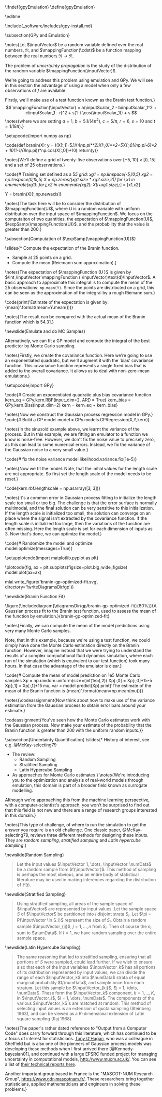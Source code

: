 \ifndef{gpyEmulation}
\define{gpyEmulation}

\editme

\include{_software/includes/gpy-install.md}

\subsection{GPy and Emulation}


\notes{Let $\inputVector$ be a random variable defined over the real numbers, $\Re$, and $\mappingFunction(\cdot)$ be a function mapping between the real numbers $\Re \rightarrow \Re$. 

The problem of *uncertainty propagation* is the study of the distribution of the random variable $\mappingFunction(\inputVector)$.

We're going to address this problem using emulation and GPy. We will see in this section the advantage of using a model when only a few observations of $f$ are available. 

Firstly, we'll make use of a test function known as the Branin test function.}
$$
\mappingFunction(\inputVector) = a(\inputScalar_2 - b\inputScalar_1^2 + c\inputScalar_1 - r)^2 + s(1-t \cos(\inputScalar_1)) + s
$$
\notes{where we are setting $a=1$, $b=5.1/(4\pi^2)$, $c=5/\pi$, $r=6$, $s=10$ and $t=1/(8\pi)$.}

\setupcode{import numpy as np}

\code{def branin(X):
    y = ((X[:,1]-5.1/(4*np.pi**2)*X[:,0]**2+5*X[:,0]/np.pi-6)**2 
	    + 10*(1-1/(8*np.pi))*np.cos(X[:,0])+10)
    return(y)}

\notes{We'll define a grid of twenty-five observations  over [−5, 10] × [0, 15] and a set of 25 observations.}

\code{# Training set defined as a 5*5 grid:
xg1 = np.linspace(-5,10,5)
xg2 = np.linspace(0,15,5)
X = np.zeros((xg1.size * xg2.size,2))
for i,x1 in enumerate(xg1):
    for j,x2 in enumerate(xg2):
        X[i+xg1.size*j,:] = [x1,x2]

Y = branin(X)[:,np.newaxis]}

\notes{The task here will be to consider the distribution of $\mappingFunction(U)$, where $U$ is a random variable with uniform distribution over the input space of $\mappingFunction$. We focus on the computaiton of two quantities, the expectation of $\mappingFunction(U)$, $\expSamp{\mappingFunction(U)}$, and the probability that the value is greater than 200.}

\subsection{Computation of $\expSamp{\mappingFunction(U)}$}

\slides{* Compute the expectation of the Branin function.
* Sample at 25 points on a grid.
* Compute the mean (Reiemann sum approximation).}

\notes{The expectation of $\mappingFunction (U )$ is given by $\int_\inputVector \mappingFunction ( \inputVector)\text{d}\inputVector$. A basic approach to approximate this
integral is to compute the mean of the 25 observations: `np.mean(Y)`. Since the points
are distributed on a grid, this can be seen as the approximation of the integral by a
rough Riemann sum.}

\code{print('Estimate of the expectation is given by: {mean}'.format(mean=Y.mean()))}

\notes{The result can be compared with the actual mean of the Branin
function which is 54.31.}

\newslide{Emulate and do MC Samples}

Alternatively, we can fit a GP model and compute the integral of the best predictor
by Monte Carlo sampling.

\notes{Firstly, we create the covariance function. Here we're going to use an exponentiated quadratic, but we'll augment it with the 'bias' covariance function. This covariance function represents a single fixed bias that is added to the overall covariance. It allows us to deal with non-zero-mean emulations.}

\setupcode{import GPy}

\code{# Create an exponentiated quadratic plus bias covariance function
kern_eq = GPy.kern.RBF(input_dim=2, ARD = True)
kern_bias = GPy.kern.Bias(input_dim=2)
kern = kern_eq + kern_bias}

\notes{Now we construct the Gaussian process regression model in GPy.}
\code{# Build a GP model
model = GPy.models.GPRegression(X,Y,kern)}

\notes{In the sinusoid example above, we learnt the variance of the process. But in this example, we are fitting an emulator to a function we know is noise-free. However, we don't fix the noise value to precisely zero, as this can lead to some numerical errors. Instead, we fix the variance of the Gaussian noise to a very small value.}

\code{# fix the noise variance
model.likelihood.variance.fix(1e-5)}

\notes{Now we fit the model. Note, that the initial values for the length scale are not appropriate. So first set the length scale of the model needs to be reset.}

\code{kern.rbf.lengthscale = np.asarray([3, 3])}

\notes{It's a common error in Gaussian process fitting to initialize the length scale too small or too big. The challenge is that the error surface is normally multimodal, and the final solution can be very sensitive to this initialization. If the length scale is initialized too small, the solution can converge on an place where the signal isn't extracted by the covariance function. If the length scale is initialized too large, then the variations of the function are often missing. Here the length scale is set for each dimension of inputs as 3. Now that's done, we can optimize the model.}


\code{# Randomize the model and optimize
model.optimize(messages=True)}

\setupplotcode{import matplotlib.pyplot as plt}

\plotcode{fig, ax = plt.subplots(figsize=plot.big_wide_figsize)
model.plot(ax=ax)

mlai.write_figure('branin-gp-optimized-fit.svg', directory='\writeDiagramsDir/gp')}

\newslide{Branin Function Fit}

\figure{\includediagram{\diagramsDir/gp/branin-gp-optimized-fit}{80%}}{A Gaussian process fit to the Branin test function, used to assess the mean of the function by emulation.}{branin-gp-optimized-fit}

\notes{Finally, we can compute the mean of the model predictions using very many Monte Carlo samples.

Note, that in this example, because we're using a test function, we could simply have done the Monte Carlo estimation directly on the Branin function. However, imagine instead that we were trying to understand the results of a complex computational fluid dynamics simulation, where each run of the simulation (which is equivalent to our test function) took many hours. In that case the advantage of the emulator is clear.}

\code{# Compute the mean of model prediction on 1e5 Monte Carlo samples
Xp = np.random.uniform(size=(int(1e5),2))
Xp[:,0] = Xp[:,0]*15-5
Xp[:,1] = Xp[:,1]*15
mu, var = model.predict(Xp)
print('The estimate of the mean of the Branin function is {mean}'.format(mean=np.mean(mu)))}

\notes{\codeassignment{Now think about how to make use of the variance estimation from the Gaussian process to obtain error bars around your estimate.}

\codeassignment{You've seen how the Monte Carlo estimates work with the Gaussian process. Now make your estimate of the probability that the Branin function is greater than 200 with the uniform random inputs.}}

\subsection{Uncertainty Quantification}
\slides{* History of interest, see e.g. @McKay-selecting79
* The review:
    * Random Sampling
    * Stratified Sampling
    * Latin Hypercube Sampling
* As approaches for Monte Carlo estimates
}
\notes{We're introducing you to the optimization and analysis of real-world models through emulation, this domain is part of a broader field known as surrogate modelling. 

Although we're approaching this from the machine learning perspective, with a computer-scientist's approach, you won't be surprised to find out that this field is not new and there are a range of research groups interested in this domain.}

\notes{This type of challenge, of where to run the simulation to get the answer you require is an old challenge. One classic paper, @McKay-selecting79, reviews three different methods for designing these inputs. They are *random sampling*, *stratified sampling* and *Latin hypercube sampling*.}

\newslide{Random Sampling}

>  Let the input values $\inputVector_1, \dots, \inputVector_\numData$
> be a random sample from $f(\inputVector)$. This method of sampling
> is perhaps the most obvious, and an entire body of statistical
> literature may be used in making inferences regarding the
> distribution of $Y(t)$.

\newslide{Stratified Sampling}

> Using stratified sampling, all
> areas of the sample space of $\inputVector$ are represented by
> input values. Let the sample space $S$ of $\inputVector$ be partitioned into $I$ disjoint strata $S_t$. Let $\pi = P(\inputVector \in S_i)$
> represent the size of $S_i$. Obtain a random sample $\inputVector_{ij}$, $j
> = 1, \dots, n$ from $S_i$. Then of course the $n_i$ sum to $\numData$.
> If $I = 1$, we have random sampling over the entire
> sample space.

\newslide{Latin Hypercube Sampling}

> The same reasoning that led to stratified sampling, ensuring that
> all portions of $S$ were sampled, could lead further. If we wish
> to ensure also that each of the input variables $\inputVector_k$ has
> all portions of its distribution represented by input values, we can
> divide the range of each $\inputVector_k$ into $\numData$ strata of
> equal marginal probability $1/\numData$, and sample once from each
> stratum. Let this sample be $\inputVector_{kj}$, $j = 1, \dots,
> \numData$. These form the $\inputVector_k$ component, $k = 1, \dots
> , K$, in $\inputVector_i$, $i = 1, \dots, \numData$. The components
> of the various $\inputVector_k$'s are matched at random. This method
> of selecting input values is an extension of quota sampling
> (Steinberg 1963), and can be viewed as a $K$-dimensional extension of
> Latin square sampling (Raj 1968).

\notes{The paper's rather dated reference to "Output from a Computer Code" does carry forward through this literature, which has continued to be a focus of interest for statisticians. [Tony O'Hagan](http://www.tonyohagan.co.uk/academic/), who was a colleague in Sheffield but is also one of the pioneers of Gaussian process models was developing these methods when I first arrived there [@Kennedy-bayesian01], and continued with a large EPSRC funded project for managing uncertainty in computational models, <http://www.mucm.ac.uk/>. You can see a list of [their technical reports here](http://www.mucm.ac.uk/Pages/Dissemination/TechnicalReports.html).

Another important group based in France is the "MASCOT-NUM Research Group", <https://www.gdr-mascotnum.fr/>. These researchers bring together statisticians, applied mathematicians and engineers in solving these problems.}

